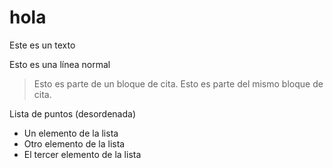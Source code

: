 # hola
Este es un texto

Esto es una línea normal

> Esto es parte de un bloque de cita.
> Esto es parte del mismo bloque de cita.

Lista de puntos (desordenada)

* Un elemento de la lista
* Otro elemento de la lista
* El tercer elemento de la lista
